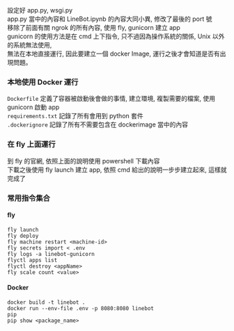 設定好 app.py, wsgi.py\
app.py 當中的內容和 LineBot.ipynb 的內容大同小異, 修改了最後的 port 號\
移除了前面有關 ngrok 的所有內容, 使用 fly, gunicorn 建立 app\
gunicorn 的使用方法是在 cmd 上下指令, 只不過因為操作系統的關係, Unix 以外的系統無法使用,\
無法在本地直接運行, 因此要建立一個 docker Image, 運行之後才會知道是否有出現問題。
### 本地使用 Docker 運行
`Dockerfile` 定義了容器被啟動後會做的事情, 建立環境, 複製需要的檔案, 使用 gunicorn 啟動 app\
`requirements.txt` 記錄了所有會用到 python 套件\
`.dockerignore` 記錄了所有不需要包含在 dockerimage 當中的內容
### 在 fly 上面運行
到 fly 的官網, 依照上面的說明使用 powershell 下載內容\
下載之後使用 fly launch 建立 app, 依照 cmd 給出的說明一步步建立起來, 這樣就完成了
### 常用指令集合
#### fly
```
fly launch
fly deploy
fly machine restart <machine-id>
fly secrets import < .env
fly logs -a linebot-gunicorn
flyctl apps list
flyctl destroy <appName>
fly scale count <value>
```
#### Docker
```
docker build -t linebot .
docker run --env-file .env -p 8080:8080 linebot
pip
pip show <package_name>
```
